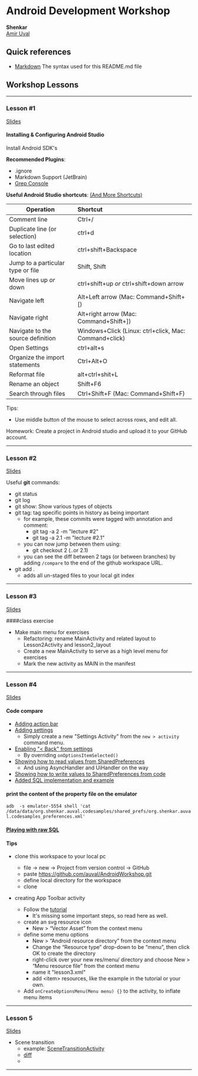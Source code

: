 Android Development Workshop
==
**Shenkar** <br/>
[Amir Uval](shenkar@mindtheapps.com)


## Quick references
- [Markdown](https://guides.github.com/pdfs/markdown-cheatsheet-online.pdf)
  The syntax used for this README.md file


## Workshop Lessons

---

### Lesson #1

[Slides](http://goo.gl/j8laap)

#### Installing & Configuring Android Studio

Install Android SDK's

**Recommended Plugins**:
  - .ignore
  - Markdown Support (JetBrain)
  - [Grep Console](https://github.com/krasa/GrepConsole)

**Useful Android Studio shortcuts**: [(And More Shortcuts)](https://gautam.io/work/android_studio_shortcuts/)
 
|	**Operation**	|	**Shortcut**	|
|	---	|	:---	|
|	Comment line	|	Ctrl+/	|
|	Duplicate line (or selection)	|	ctrl+d	|
|	Go to last edited location	|	ctrl+shift+Backspace	|
|	Jump to a particular type or file	|	Shift, Shift	|
|	Move lines up *or* down	|	ctrl+shift+up *or* ctrl+shift+down arrow	|
|	Navigate left	|	Alt+Left arrow (Mac: Command+Shift+[)	|
|	Navigate right	|	Alt+right arrow (Mac: Command+Shift+])	|
|	Navigate to the source definition	|	Windows+Click (Linux: ctrl+click, Mac: Command+click)	|
|	Open Settings	|	ctrl+alt+s	|
|	Organize the import statements	|	Ctrl+Alt+O	|
|	Reformat file	|	alt+ctrl+shit+L	|
|	Rename an object	|	Shift+F6	|
|	Search through files	|	Ctrl+Shift+F  (Mac: Command+Shift+F)	|

Tips:
* Use middle button of the mouse to select across rows, and edit all.

Homework: Create a project in Android studio and upload it to your GitHub account.

---

### Lesson #2

[Slides](https://goo.gl/4EHTQi)

Useful **git** commands:

- git status
- git log
- git show: Show various types of objects
- git tag: tag specific points in history as being important
  - for example, these commits were tagged with annotation and comment:
      - git tag -a 2 -m "lecture #2"
      - git tag -a 2.1 -m "lecture #2.1"
  - you can now jump between them using:
      - git checkout 2  (..or 2.1)
  - you can see the diff between 2 tags (or between branches) by adding `/compare` to the end of the github workspace URL. 
- git add .
  - adds all un-staged files to your local git index

---

### Lesson #3

[Slides](https://goo.gl/P2hWLP)

####class exercise


- Make main menu for exercises
  - Refactoring: rename MainActivity and related layout to Lesson2Activity and lesson2_layout
  - Create a new MainActivity to serve as a high level menu for exercises
  - Mark the new activity as MAIN in the manifest


---

### Lesson #4

[Slides](https://goo.gl/CXtCcy)

#### Code compare
- [Adding action bar](https://github.com/auval/AndroidWorkshop/compare/4...4.1)
- [Adding settings](https://github.com/auval/AndroidWorkshop/compare/4.1...4.2)
   - Simply create a new "Settings Activity" from the `new > activity` command menu.  
- [Enabling "< Back" from settings](https://github.com/auval/AndroidWorkshop/compare/4.2...4.2.1)
   - By overriding `onOptionsItemSelected()`
- [Showing how to read values from SharedPreferences](https://github.com/auval/AndroidWorkshop/compare/4.2.1...4.2.2)
  - And using AsyncHandler and UiHandler on the way
- [Showing how to write values to SharedPreferences from code](https://github.com/auval/AndroidWorkshop/compare/4.2.2...4.2.3)
- [Added SQL implementation and example](https://github.com/auval/AndroidWorkshop/compare/4.2.3...4.3)


#### print the content of the property file on the emulator
 `adb  -s emulator-5554 shell 'cat /data/data/org.shenkar.auval.codesamples/shared_prefs/org.shenkar.auval.codesamples_preferences.xml'`


#### [Playing with raw SQL](examples/SQLSample.md)

#### Tips

- clone this workspace to your local pc
  - file -> new -> Project from version control -> GitHub
  - paste https://github.com/auval/AndroidWorkshop.git
  - define local directory for the workspace
  - clone

- creating App Toolbar activity
  - Follow the [tutorial](https://developer.android.com/training/appbar/index.html)
    - It's missing some important steps, so read here as well.
  - create an svg resource icon
    - New > “Vector Asset” from the context menu
  - define some menu options
    - New > “Android resource directory” from the context menu
    - Change the “Resource type” drop-down to be “menu”, then click OK to create the directory
    - right-click over your new res/menu/ directory and choose New > “Menu resource file” from the context menu
    - name it "lesson3.xml"
    - add \<item> resources, like the example in the tutorial or your own.
  - Add  `onCreateOptionsMenu(Menu menu) {}` to the activity, to inflate menu items

---

### Lesson 5

[Slides](https://goo.gl/gVRMt2)

- Scene transition
    - example: [SceneTransitionActivity](https://github.com/auval/AndroidWorkshop/blob/master/app/src/main/java/org/shenkar/auval/codesamples/SceneTransitionActivity.java)
    - [diff](https://github.com/auval/AndroidWorkshop/compare/5...5.1)
    - 

---